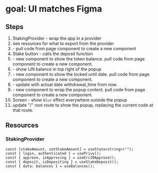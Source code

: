 # goal: UI matches Figma

## Steps

1. StakingProvider - wrap the app in a provider
2. see resources for what to export from the provider
3. <StakeButton /> - pull code from page component to create a new component
4. Stake button - calls the deposit function
5. <TokenBalance> - new component to show the token balance. pull code from page component to create a new component.
6. <TokenBalance> - show IJN balance in top right of the popup
7. <LockedUntil /> - new component to show the locked until date. pull code from page component to create a new component.
8. <LockedUntil /> - update with actual date withdrawal_time from now.
9. <PopupCard /> - new component to wrap the popup content. pull code from page component to create a new component.
10. Screen - show `blur` effect everywhere outside the popup
11. update "/" root route to show the popup, replacing the current code at that route.

## Resources

### StakingProvider

```tsx
const [stakeAmount, setStakeAmount] = useState<string>("");
const { login, authenticated } = usePrivy();
const { approve, isApproving } = useErc20Approve();
const { deposit, isDepositing } = useStakeDeposit();
const { data: balances } = useBalances();
```
